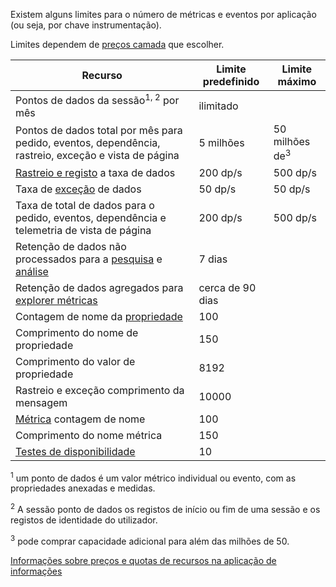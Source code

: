 Existem alguns limites para o número de métricas e eventos por aplicação (ou seja, por chave instrumentação). 

Limites dependem de [preços camada](https://azure.microsoft.com/pricing/details/application-insights/) que escolher.

**Recurso** | **Limite predefinido** | **Limite máximo**
-------- | ------------- | -------------
Pontos de dados da sessão<sup>1, 2</sup> por mês | ilimitado | 
Pontos de dados total por mês para pedido, eventos, dependência, rastreio, exceção e vista de página | 5 milhões | 50 milhões de<sup>3</sup>
[Rastreio e registo](../articles/application-insights/app-insights-search-diagnostic-logs.md) a taxa de dados | 200 dp/s | 500 dp/s
Taxa de [exceção](../articles/application-insights/app-insights-asp-net-exceptions.md) de dados | 50 dp/s | 50 dp/s
Taxa de total de dados para o pedido, eventos, dependência e telemetria de vista de página | 200 dp/s | 500 dp/s
Retenção de dados não processados para a [pesquisa](../articles/application-insights/app-insights-diagnostic-search.md) e [análise](../articles/application-insights/app-insights-analytics.md) | 7 dias
Retenção de dados agregados para [explorer métricas](../articles/application-insights/app-insights-metrics-explorer.md) | cerca de 90 dias
Contagem de nome da [propriedade](../articles/application-insights/app-insights-api-custom-events-metrics.md#properties) | 100 |
Comprimento do nome de propriedade | 150 | 
Comprimento do valor de propriedade | 8192 | 
Rastreio e exceção comprimento da mensagem | 10000 |
[Métrica](../articles/application-insights/app-insights-api-custom-events-metrics.md#properties) contagem de nome | 100 |
Comprimento do nome métrica |  150 | 
[Testes de disponibilidade](../articles/application-insights/app-insights-monitor-web-app-availability.md) | 10 | 

<sup>1</sup> um ponto de dados é um valor métrico individual ou evento, com as propriedades anexadas e medidas.

<sup>2</sup> A sessão ponto de dados os registos de início ou fim de uma sessão e os registos de identidade do utilizador.

<sup>3</sup> pode comprar capacidade adicional para além das milhões de 50.
 
[Informações sobre preços e quotas de recursos na aplicação de informações](../articles/application-insights/app-insights-pricing.md)
